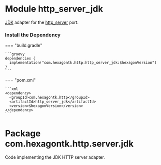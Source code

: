 
# Module http_server_jdk
[JDK] adapter for the [http_server] port.

[JDK]: https://docs.oracle.com/en/java/javase/21/docs/api/jdk.httpserver/module-summary.html
[http_server]: http_server.md

### Install the Dependency

=== "build.gradle"

    ```groovy
    dependencies {
      implementation("com.hexagontk.http:http_server_jdk:$hexagonVersion")
    }
    ```

=== "pom.xml"

    ```xml
    <dependency>
      <groupId>com.hexagontk.http</groupId>
      <artifactId>http_server_jdk</artifactId>
      <version>$hexagonVersion</version>
    </dependency>
    ```

# Package com.hexagontk.http.server.jdk
Code implementing the JDK HTTP server adapter.

